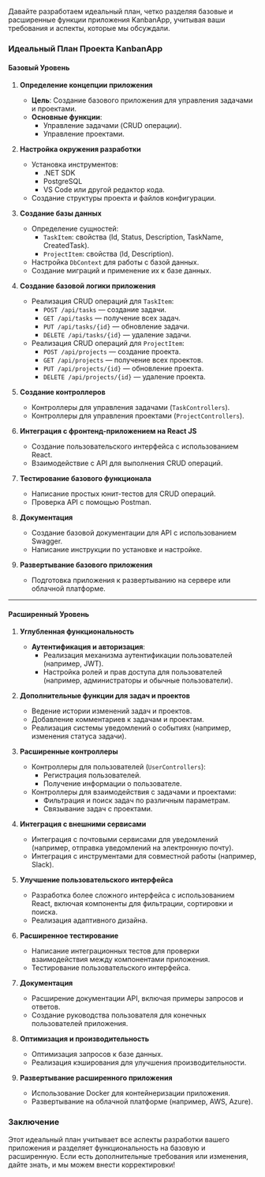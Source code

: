 Давайте разработаем идеальный план, четко разделяя базовые и расширенные функции приложения KanbanApp, учитывая ваши требования и аспекты, которые мы обсуждали.

### Идеальный План Проекта KanbanApp

#### **Базовый Уровень**

1. **Определение концепции приложения**
   - **Цель**: Создание базового приложения для управления задачами и проектами.
   - **Основные функции**:
     - Управление задачами (CRUD операции).
     - Управление проектами.

2. **Настройка окружения разработки**
   - Установка инструментов:
     - .NET SDK
     - PostgreSQL
     - VS Code или другой редактор кода.
   - Создание структуры проекта и файлов конфигурации.

3. **Создание базы данных**
   - Определение сущностей:
     - `TaskItem`: свойства (Id, Status, Description, TaskName, CreatedTask).
     - `ProjectItem`: свойства (Id, Description).
   - Настройка `DbContext` для работы с базой данных.
   - Создание миграций и применение их к базе данных.

4. **Создание базовой логики приложения**
   - Реализация CRUD операций для `TaskItem`:
     - `POST /api/tasks` — создание задачи.
     - `GET /api/tasks` — получение всех задач.
     - `PUT /api/tasks/{id}` — обновление задачи.
     - `DELETE /api/tasks/{id}` — удаление задачи.
   - Реализация CRUD операций для `ProjectItem`:
     - `POST /api/projects` — создание проекта.
     - `GET /api/projects` — получение всех проектов.
     - `PUT /api/projects/{id}` — обновление проекта.
     - `DELETE /api/projects/{id}` — удаление проекта.

5. **Создание контроллеров**
   - Контроллеры для управления задачами (`TaskControllers`).
   - Контроллеры для управления проектами (`ProjectControllers`).

6. **Интеграция с фронтенд-приложением на React JS**
   - Создание пользовательского интерфейса с использованием React.
   - Взаимодействие с API для выполнения CRUD операций.

7. **Тестирование базового функционала**
   - Написание простых юнит-тестов для CRUD операций.
   - Проверка API с помощью Postman.

8. **Документация**
   - Создание базовой документации для API с использованием Swagger.
   - Написание инструкции по установке и настройке.

9. **Развертывание базового приложения**
   - Подготовка приложения к развертыванию на сервере или облачной платформе.

---

#### **Расширенный Уровень**

1. **Углубленная функциональность**
   - **Аутентификация и авторизация**:
     - Реализация механизма аутентификации пользователей (например, JWT).
     - Настройка ролей и прав доступа для пользователей (например, администраторы и обычные пользователи).

2. **Дополнительные функции для задач и проектов**
   - Ведение истории изменений задач и проектов.
   - Добавление комментариев к задачам и проектам.
   - Реализация системы уведомлений о событиях (например, изменения статуса задачи).

3. **Расширенные контроллеры**
   - Контроллеры для пользователей (`UserControllers`):
     - Регистрация пользователей.
     - Получение информации о пользователе.
   - Контроллеры для взаимодействия с задачами и проектами:
     - Фильтрация и поиск задач по различным параметрам.
     - Связывание задач с проектами.

4. **Интеграция с внешними сервисами**
   - Интеграция с почтовыми сервисами для уведомлений (например, отправка уведомлений на электронную почту).
   - Интеграция с инструментами для совместной работы (например, Slack).

5. **Улучшение пользовательского интерфейса**
   - Разработка более сложного интерфейса с использованием React, включая компоненты для фильтрации, сортировки и поиска.
   - Реализация адаптивного дизайна.

6. **Расширенное тестирование**
   - Написание интеграционных тестов для проверки взаимодействия между компонентами приложения.
   - Тестирование пользовательского интерфейса.

7. **Документация**
   - Расширение документации API, включая примеры запросов и ответов.
   - Создание руководства пользователя для конечных пользователей приложения.

8. **Оптимизация и производительность**
   - Оптимизация запросов к базе данных.
   - Реализация кэширования для улучшения производительности.

9. **Развертывание расширенного приложения**
   - Использование Docker для контейнеризации приложения.
   - Развертывание на облачной платформе (например, AWS, Azure).

### Заключение
Этот идеальный план учитывает все аспекты разработки вашего приложения и разделяет функциональность на базовую и расширенную. Если есть дополнительные требования или изменения, дайте знать, и мы можем внести корректировки!